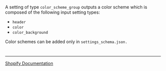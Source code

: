 A setting of type `color_scheme_group` outputs a color scheme which is composed of the following input setting types:

* `header`
* `color`
* `color_background`
  
Color schemes can be added only in `settings_schema.json.`


#

---

[Shopify Documentation](https://shopify.dev/docs/themes/architecture/settings/input-settings#color_scheme_group)